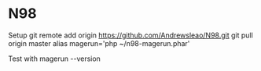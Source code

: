 # N98
Setup
git remote add origin https://github.com/Andrewsleao/N98.git
git pull origin master
alias magerun='php ~/n98-magerun.phar'

Test with 
magerun --version
